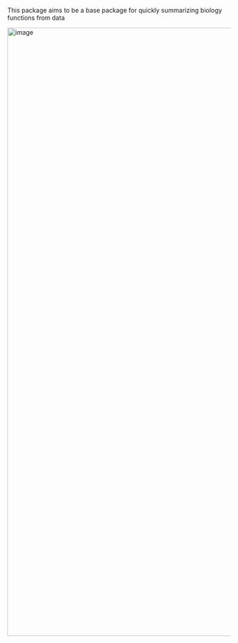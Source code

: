 This package aims to be a base package for quickly summarizing biology functions from data

<img width="1373" alt="image" src="https://github.com/jokergoo/KeywordsEnrichment/assets/449218/c488de0b-6480-450a-8165-a0547853f9e8">
